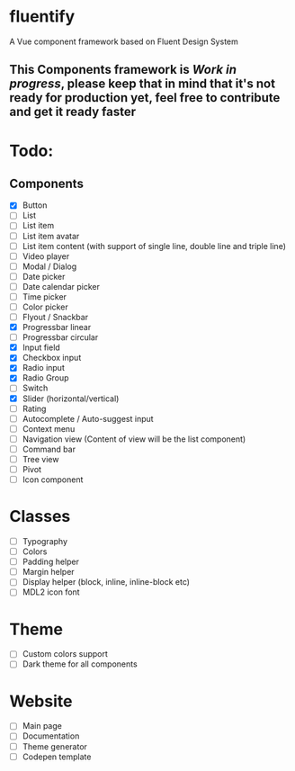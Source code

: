 # fluentify
A Vue component framework based on Fluent Design System

## This Components framework is *Work in progress*, please keep that in mind that it's not ready for production yet, feel free to contribute and get it ready faster 

# Todo:
## Components
- [x] Button
- [ ] List
- [ ] List item
- [ ] List item avatar
- [ ] List item content (with support of single line, double line and triple line)
- [ ] Video player
- [ ] Modal / Dialog
- [ ] Date picker
- [ ] Date calendar picker
- [ ] Time picker
- [ ] Color picker
- [ ] Flyout / Snackbar
- [x] Progressbar linear
- [ ] Progressbar circular
- [x] Input field
- [x] Checkbox input
- [x] Radio input
- [x] Radio Group
- [ ] Switch
- [x] Slider (horizontal/vertical)
- [ ] Rating
- [ ] Autocomplete / Auto-suggest input
- [ ] Context menu
- [ ] Navigation view (Content of view will be the list component)
- [ ] Command bar
- [ ] Tree view
- [ ] Pivot
- [ ] Icon component

# Classes

- [ ] Typography
- [ ] Colors
- [ ] Padding helper
- [ ] Margin helper
- [ ] Display helper (block, inline, inline-block etc)
- [ ] MDL2 icon font

# Theme
- [ ] Custom colors support
- [ ] Dark theme for all components

# Website
- [ ] Main page
- [ ] Documentation
- [ ] Theme generator
- [ ] Codepen template